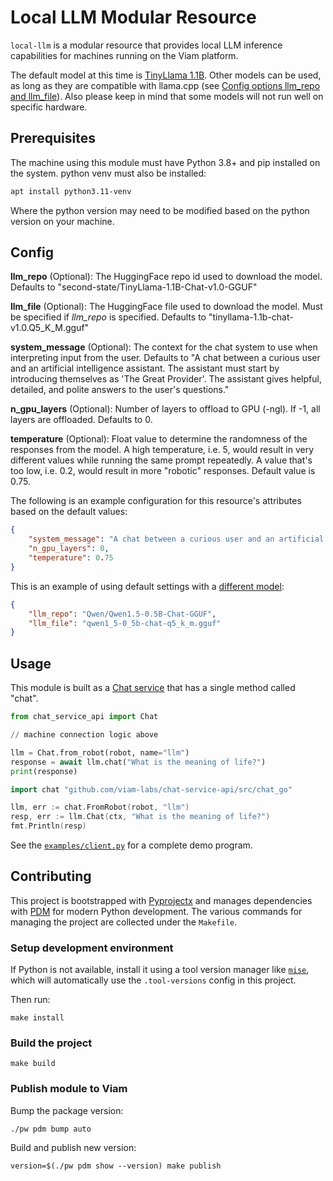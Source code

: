 # Local LLM Modular Resource

`local-llm` is a modular resource that provides local LLM inference capabilities for machines running on the Viam platform.

The default model at this time is [TinyLlama 1.1B](https://huggingface.co/second-state/TinyLlama-1.1B-Chat-v1.0-GGUF).
Other models can be used, as long as they are compatible with llama.cpp (see [Config options llm_repo and llm_file](#config)).
Also please keep in mind that some models will not run well on specific hardware.

## Prerequisites

The machine using this module must have Python 3.8+ and pip installed on the system.
python venv must also be installed:

``` bash
apt install python3.11-venv
```

Where the python version may need to be modified based on the python version on your machine.

## Config

**llm_repo** (Optional): The HuggingFace repo id used to download the model.  Defaults to "second-state/TinyLlama-1.1B-Chat-v1.0-GGUF"

**llm_file** (Optional): The HuggingFace file used to download the model.  Must be specified if *llm_repo* is specified. Defaults to "tinyllama-1.1b-chat-v1.0.Q5_K_M.gguf"

**system_message** (Optional): The context for the chat system to use when interpreting input from the user. Defaults to "A chat between a curious user and an artificial intelligence assistant. The assistant must start by introducing themselves as 'The Great Provider'. The assistant gives helpful, detailed, and polite answers to the user's questions."

**n_gpu_layers** (Optional): Number of layers to offload to GPU (-ngl). If -1, all layers are offloaded. Defaults to 0.

**temperature** (Optional): Float value to determine the randomness of the responses from the model. A high temperature, i.e. 5, would result in very different values while running the same prompt repeatedly. A value that's too low, i.e. 0.2, would result in more "robotic" responses. Default value is 0.75.

The following is an example configuration for this resource's attributes based on the default values:

```json
{
    "system_message": "A chat between a curious user and an artificial intelligence assistant. The assistant must start by introducing themselves as 'The Great Provider'. The assistant gives helpful, detailed, and polite answers to the user's questions.",
    "n_gpu_layers": 0,
    "temperature": 0.75
}
```

This is an example of using default settings with a [different model](https://huggingface.co/Qwen/Qwen1.5-0.5B-Chat-GGUF/blob/main/qwen1_5-0_5b-chat-q5_k_m.gguf):

```json
{
    "llm_repo": "Qwen/Qwen1.5-0.5B-Chat-GGUF",
    "llm_file": "qwen1_5-0_5b-chat-q5_k_m.gguf"
}
```

## Usage

This module is built as a [Chat service](https://github.com/viam-labs/chat-service-api) that has a single method called "chat".

```python
from chat_service_api import Chat

// machine connection logic above

llm = Chat.from_robot(robot, name="llm")
response = await llm.chat("What is the meaning of life?")
print(response)
```

```go
import chat "github.com/viam-labs/chat-service-api/src/chat_go"

llm, err := chat.FromRobot(robot, "llm")
resp, err := llm.Chat(ctx, "What is the meaning of life?")
fmt.Println(resp)
```

See the [`examples/client.py`](./examples/client.py) for a complete demo program.

## Contributing 

This project is bootstrapped with [Pyprojectx](https://github.com/pyprojectx/pyprojectx) and manages dependencies with [PDM](https://pdm-project.org/latest/#introduction) for modern Python development. The various commands for managing the project are collected under the `Makefile`.

### Setup development environment

If Python is not available, install it using a tool version manager like [`mise`](https://mise.jdx.dev/), which will automatically use the `.tool-versions` config in this project.

Then run:

```console
make install
```

### Build the project

```console
make build
```

### Publish module to Viam

Bump the package version:

```console
./pw pdm bump auto
```

Build and publish new version:

```console
version=$(./pw pdm show --version) make publish
```
